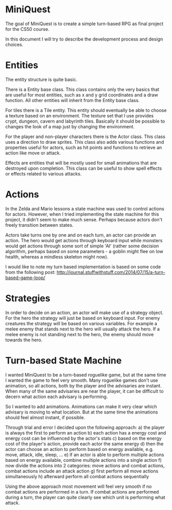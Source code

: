 # MiniQuest

The goal of MiniQuest is to create a simple turn-based RPG as final project for the CS50 course.

In this document I will try to describe the development process and design choices.

# Entities

The entity structure is quite basic.

There is a Entity base class. This class contains only the very basics that are useful for most entities, such as x and y grid coordinates and a draw function. All other entities will inherit from the Entity base class.

For tiles there is a Tile entity. This entity should eventually be able to choose a texture based on an environment. The texture set that I use provides crypt, dungeon, cavern and labyrinth tiles. Basically it should be possible to changes the look of a map just by changing the environment. 

For the player and non-player characters there is the Actor class. This class uses a direction to draw sprites. This class also adds various functions and properties useful for actors, such as hit points and functions to retrieve an action like move or attack.

Effects are entities that will be mostly used for small animations that are destroyed upon completion. This class can be useful to show spell effects or effects related to various attacks. 

# Actions

In the Zelda and Mario lessons a state machine was used to control actions for actors. However, when I tried implementing the state machine for this project, it didn't seem to make much sense. Perhaps because actors don't freely transition between states. 

Actors take turns one by one and on each turn, an actor can provide an action. The hero would get actions through keyboard input while monsters would get actions through some sort of simple 'AI' (rather some decision algorithm, perhaps based on some parameters - a goblin might flee on low health, whereas a mindless skeleton might now).

I would like to note my turn based implementation is based on some code from the following post: http://journal.stuffwithstuff.com/2014/07/15/a-turn-based-game-loop/

# Strategies

In order to decide on an action, an actor will make use of a strategy object. For the hero the strategy will just be based on keyboard input. For enemy creatures the strategy will be based on various variables. For example a melee enemy that stands next to the hero will usually attack the hero. If a melee enemy is not standing next to the hero, the enemy should move towards the hero.

# Turn-based State Machine

I wanted MiniQuest to be a turn-based roguelike game, but at the same time I wanted the game to feel very smooth. Many roguelike games don't use animation, so all actions, both by the player and the advisaries are instant. When many of the same advisaries are near the player, it can be difficult to decern what action each advisary is performing.

So I wanted to add animations. Animations can make it very clear which advisary is moving to what location. But at the same time the animations should feel almost instant, if possible.

Through trial and error I decided upon the following approach:
a) the player is always the first to perform an action
b) each action has a energy cost and energy cost can be influenced by the actor's stats
c) based on the energy cost of the player's action, provide each actor the same energy
d) then the actor can choose an action to perform based on energy available, e.g. move, attack, idle, sleep, ...
e) if an actor is able to perform multiple actions based on energy available, combine multiple actions into a single action
f) now divide the actions into 2 categories: move actions and combat actions, combat actions include an attack action
g) first perform all move actions simultaneously
h) afterward perform all combat actions sequentially

Using the above approach most movement will feel very smooth if no combat actions are performed in a turn. If combat actions are performed during a turn, the player can quite clearly see which unit is performing what attack.